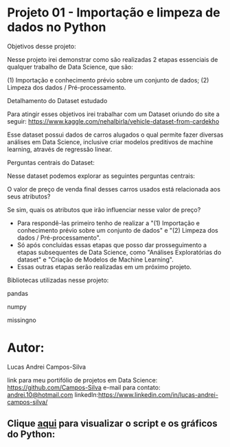 # Projeto 01 - Importação e limpeza de dados no Python

Objetivos desse projeto:

Nesse projeto irei demonstrar como são realizadas 2 etapas essenciais de qualquer trabalho de Data Science, que são:

(1) Importação e conhecimento prévio sobre um conjunto de dados;
(2) Limpeza dos dados / Pré-processamento.

Detalhamento do Dataset estudado

Para atingir esses objetivos irei trabalhar com um Dataset oriundo do site a seguir: https://www.kaggle.com/nehalbirla/vehicle-dataset-from-cardekho

Esse dataset possui dados de carros alugados o qual permite fazer diversas análises em Data Science, inclusive criar modelos preditivos de machine learning, através de regressão linear.

Perguntas centrais do Dataset:

Nesse dataset podemos explorar as seguintes perguntas centrais:

O valor de preço de venda final desses carros usados está relacionada aos seus atributos?

Se sim, quais os atributos que irão influenciar nesse valor de preço?

- Para respondê-las primeiro tenho de realizar a "(1) Importação e conhecimento prévio sobre um conjunto de dados" e "(2) Limpeza dos dados / Pré-processamento".
- Só após concluídas essas etapas que posso dar prosseguimento a etapas subsequentes de Data Science, como "Análises Exploratórias do dataset" e "Criação de Modelos de Machine Learning".
- Essas outras etapas serão realizadas em um próximo projeto.

Bibliotecas utilizadas nesse projeto:

pandas

numpy

missingno

# Autor:

Lucas Andrei Campos-Silva

link para meu portifólio de projetos em Data Science: https://github.com/Campos-Silva
e-mail para contato: andrei.10@hotmail.com
linkedIn:https://www.linkedin.com/in/lucas-andrei-campos-silva/

## Clique [aqui](https://github.com/Campos-Silva/exploracao_de_dados_numericos_n_1/blob/main/exploracao_de_dados_numericos_n_1.ipynb) para visualizar o script e os gráficos do Python: 
